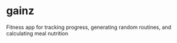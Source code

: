 # gainz
Fitness app for tracking progress, generating random routines, and calculating meal nutrition
